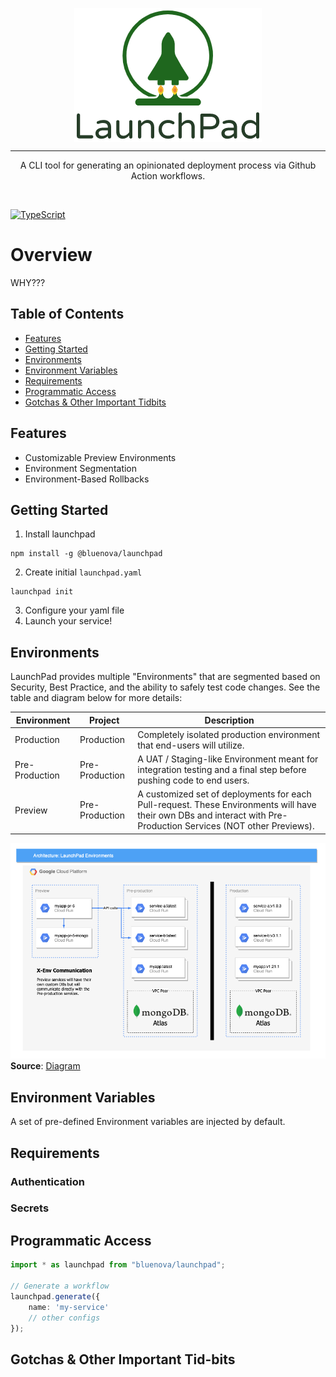 <div>
    <p align="center">
        <img src="/logo.png" align="center" width="300" />
    </p>
    <hr>
    <p align="center">
       A CLI tool for generating an opinionated deployment process via Github Action workflows. 
    </p>
    <br>
</div>

[![TypeScript](https://img.shields.io/badge/%3C%2F%3E-TypeScript-%230074c1.svg)](http://www.typescriptlang.org/)

# Overview

WHY???

## Table of Contents

* [Features](#features)
* [Getting Started](#getting-started)
* [Environments](#environments)
* [Environment Variables](#environment-variables)
* [Requirements](#requirements)
* [Programmatic Access](#programmatic-access)
* [Gotchas & Other Important Tidbits](#gotchas--other-important-tid-bits)

## Features

* Customizable Preview Environments
* Environment Segmentation
* Environment-Based Rollbacks

## Getting Started

1. Install launchpad

```shell
npm install -g @bluenova/launchpad
```
2. Create initial `launchpad.yaml`
```shell
launchpad init
```
3. Configure your yaml file
4. Launch your service! 

## Environments 

LaunchPad provides multiple "Environments" that are segmented based on Security, Best Practice, and the ability to
safely test code changes. See the table and diagram below for more details:

| Environment    | Project        | Description                                                                                                                                                       |
|----------------|----------------|-------------------------------------------------------------------------------------------------------------------------------------------------------------------|
| Production     | Production     | Completely isolated production environment that end-users will utilize.                                                                                           |
| Pre-Production | Pre-Production | A UAT / Staging-like Environment meant for integration testing and a final step before pushing code to end users.                                                 |
| Preview        | Pre-Production | A customized set of deployments for each Pull-request. These Environments will have their own DBs and interact with Pre-Production Services (NOT other Previews). |

![Environment Architecture](/environment-architecture.png)
**Source**: [Diagram](https://app.diagrams.net/#G1jTxP0easfavZMxBaCAu_XDhadvdz5rGj)

## Environment Variables

A set of pre-defined Environment variables are injected by default.

## Requirements

### Authentication

### Secrets

## Programmatic Access

```typescript
import * as launchpad from "bluenova/launchpad";

// Generate a workflow
launchpad.generate({
    name: 'my-service'
    // other configs
});
```

## Gotchas & Other Important Tid-bits

